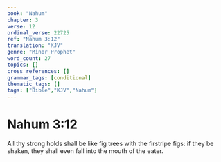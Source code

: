 ```yaml
---
book: "Nahum"
chapter: 3
verse: 12
ordinal_verse: 22725
ref: "Nahum 3:12"
translation: "KJV"
genre: "Minor Prophet"
word_count: 27
topics: []
cross_references: []
grammar_tags: [conditional]
thematic_tags: []
tags: ["Bible","KJV","Nahum"]
---
```


# Nahum 3:12

All thy strong holds shall be like fig trees with the firstripe figs: if they be shaken, they shall even fall into the mouth of the eater.
